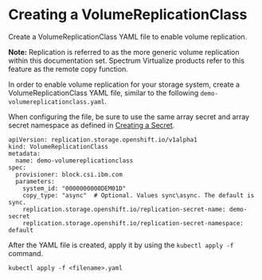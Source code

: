 # Creating a VolumeReplicationClass

Create a VolumeReplicationClass YAML file to enable volume replication.

**Note:** Replication is referred to as the more generic volume replication within this documentation set. Spectrum Virtualize products refer to this feature as the remote copy function.

In order to enable volume replication for your storage system, create a VolumeReplicationClass YAML file, similar to the following `demo-volumereplicationclass.yaml`.

When configuring the file, be sure to use the same array secret and array secret namespace as defined in [Creating a Secret](csi_ug_config_create_secret.md).

```
apiVersion: replication.storage.openshift.io/v1alpha1
kind: VolumeReplicationClass
metadata:
  name: demo-volumereplicationclass
spec:
  provisioner: block.csi.ibm.com
  parameters:
    system_id: "0000000000DEM01D"
    copy_type: "async"  # Optional. Values sync\async. The default is sync.
    replication.storage.openshift.io/replication-secret-name: demo-secret
    replication.storage.openshift.io/replication-secret-namespace: default
```

After the YAML file is created, apply it by using the `kubectl apply -f` command.

```
kubectl apply -f <filename>.yaml
```